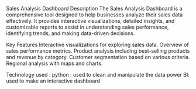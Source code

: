 Sales Analysis Dashboard
Description
The Sales Analysis Dashboard is a comprehensive tool designed to help businesses analyze their sales data effectively. It provides interactive visualizations, detailed insights, and customizable reports to assist in understanding sales performance, identifying trends, and making data-driven decisions.

Key Features
Interactive visualizations for exploring sales data.
Overview of sales performance metrics.
Product analysis including best-selling products and revenue by category.
Customer segmentation based on various criteria.
Regional analysis with maps and charts.

Technology used :
python : used to clean and manipulate the data 
power BI: used to make an interactive dashboard 
